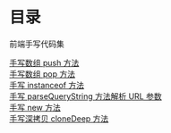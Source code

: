 # 目录

前端手写代码集

[手写数组 push 方法](https://github.com/ricksunxxx/handwritten-code/blob/main/src/array-push.js)<br/>
[手写数组 pop 方法](https://github.com/ricksunxxx/handwritten-code/blob/main/src/array-pop.js)<br/>
[手写 instanceof 方法](https://github.com/ricksunxxx/handwritten-code/blob/main/src/instanceof.js)<br/>
[手写 parseQueryString 方法解析 URL 参数](https://github.com/ricksunxxx/handwritten-code/blob/main/src/parseQueryString.js)<br/>
[手写 new 方法](https://github.com/ricksunxxx/handwritten-code/blob/main/src/new.js)<br/>
[手写深拷贝 cloneDeep 方法](https://github.com/ricksunxxx/handwritten-code/blob/main/src/cloneDeep.js)<br/>

